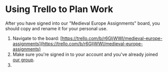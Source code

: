 # Using Trello to Plan Work

After you have signed into our "Medieval Europe Assignments" board, you should copy and rename it for your personal use. 

1. Navigate to the board: [https://trello.com/b/r6GljWWI/medieval-europe-assignments](https://trello.com/b/r6GljWWI/medieval-europe-assignments)
2. Make sure you're signed in to your account and you've already joined [our group](./#how-to-sign-up-for-trello).
3. 
